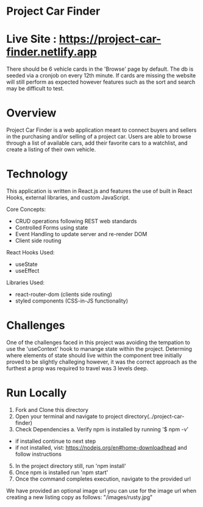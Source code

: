 # Project Car Finder

# Live Site : https://project-car-finder.netlify.app


There should be 6 vehicle cards in the 'Browse' page by default. The db is seeded via a cronjob on every 12th minute. If cards are missing the website will still perform as expected however features such as the sort and search may be difficult to test.

# Overview

Project Car Finder is a web application meant to connect buyers and sellers in the purchasing and/or selling
of a project car. Users are able to browse through a list of available cars, add their favorite cars to a watchlist, and create a listing of their own vehicle.

# Technology

This application is written in React.js and features the use of built in React Hooks, external libraries, and custom JavaScript.

Core Concepts:
- CRUD operations following REST web standards
- Controlled Forms using state
- Event Handling to update server and re-render DOM
- Client side routing

React Hooks Used:
- useState 
- useEffect

Libraries Used:
- react-router-dom (clients side routing)
- styled components (CSS-in-JS functionality)

# Challenges

One of the challenges faced in this project was avoiding the tempation to use the 'useContext' hook to manange state within the project. Determing where elements of state should live within the component tree initially proved to be slightly challeging however, it was the correct approach as the furthest a prop was required to travel was 3 levels deep.

# Run Locally

1. Fork and Clone this directory
2. Open your terminal and navigate to project directory(../project-car-finder)
3. Check Dependencies
a. Verify npm is installed by running '$ npm -v'
- if installed continue to next step 
- if not installed, vist: https://nodejs.org/en#home-downloadhead and follow instructions
5. In the project directory still, run 'npm install'
8. Once npm is installed run 'npm start'
9. Once the command completes execution, navigate to the provided url

We have provided an optional image url you can use for the image url when creating a new listing
copy as follows: "/images/rusty.jpg"



